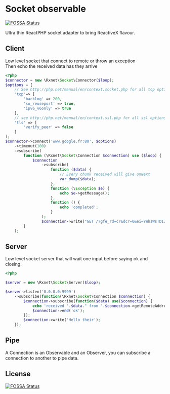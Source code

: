 # Socket observable
[![FOSSA Status](https://app.fossa.io/api/projects/git%2Bgithub.com%2FRxnet%2Fsocket.svg?type=shield)](https://app.fossa.io/projects/git%2Bgithub.com%2FRxnet%2Fsocket?ref=badge_shield)

Ultra thin ReactPHP socket adapter to bring ReactiveX flavour.

## Client
Low level socket that connect to remote or throw an exception  
Then echo the received data has they arrive

```php
<?php
$connector = new \Rxnet\Socket\Connector($loop);
$options = [
    // See http://php.net/manual/en/context.socket.php for all tcp options
    'tcp'=> [
        'backlog' => 200,
        'so_reuseport' => true,
        'ipv6_v6only' => true
    ],
    // see http://php.net/manual/en/context.ssl.php for all ssl options
    'tls' => [
        'verify_peer' => false
    ]
];
$connector->connect('www.google.fr:80', $options)
    ->timeout(100)
    ->subscribe(
        function (\Rxnet\Socket\Connection $connection) use ($loop) {
            $connection
                ->subscribe(
                    function ($data) {
                        // Every chunk received will give onNext
                        var_dump($data);
                    },
                    function (\Exception $e) {
                        echo $e->getMessage();
                    },
                    function () {
                        echo 'completed';
                    }
                );
                $connection->write("GET /?gfe_rd=cr&dcr=0&ei=YWhsWsTDIZOm8wep_beACA HTTP/1.0\r\nHost: www.google.fr\r\n\r\n");
        }
    );

```

## Server
Low level socket server that will wait one input before saying ok and closing.

```php
<?php

$server = new \Rxnet\Socket\Server($loop);

$server->listen('0.0.0.0:9999')
    ->subscribe(function(\Rxnet\Socket\Connection $connection) {
        $connection->subscribe(function($data) use($connection) {
            echo 'received '.$data." from ".$connection->getRemoteAddress()." \n";
            $connection->end('ok');
        });
        $connection->write('Hello their');
    });
```

## Pipe
A Connection is an Observable and an Observer, you can subscribe a connection to another to pipe data.


## License
[![FOSSA Status](https://app.fossa.io/api/projects/git%2Bgithub.com%2FRxnet%2Fsocket.svg?type=large)](https://app.fossa.io/projects/git%2Bgithub.com%2FRxnet%2Fsocket?ref=badge_large)